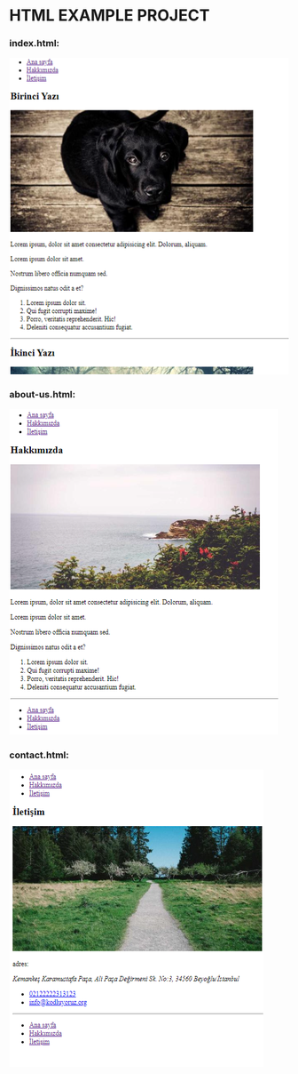# HTML EXAMPLE PROJECT
### index.html:
![index.html](/images/index.png)
</br>
### about-us.html:
![about-us.html](/images/about-us.png)
</br>
### contact.html:
![contact.html](/images/contact.png)
